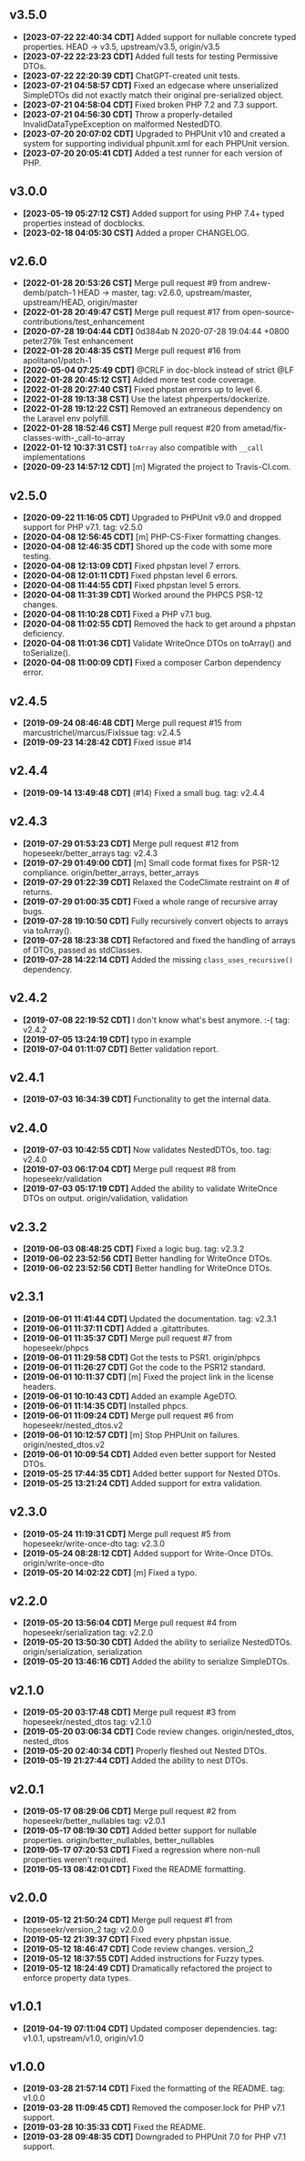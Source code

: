 ## v3.5.0

* **[2023-07-22 22:40:34 CDT]** Added support for nullable concrete typed properties. HEAD -> v3.5, upstream/v3.5, origin/v3.5
* **[2023-07-22 22:23:23 CDT]** Added full tests for testing Permissive DTOs.
* **[2023-07-22 22:20:39 CDT]** ChatGPT-created unit tests.
* **[2023-07-21 04:58:57 CDT]** Fixed an edgecase where unserialized SimpleDTOs did not exactly match their original pre-serialized object.
* **[2023-07-21 04:58:04 CDT]** Fixed broken PHP 7.2 and 7.3 support.
* **[2023-07-21 04:56:30 CDT]** Throw a properly-detailed InvalidDataTypeException on malformed NestedDTO.
* **[2023-07-20 20:07:02 CDT]** Upgraded to PHPUnit v10 and created a system for supporting individual phpunit.xml for each PHPUnit version.
* **[2023-07-20 20:05:41 CDT]** Added a test runner for each version of PHP.

## v3.0.0

* **[2023-05-19 05:27:12 CST]** Added support for using PHP 7.4+ typed properties instead of docblocks.
* **[2023-02-18 04:05:30 CST]** Added a proper CHANGELOG.

## v2.6.0

* **[2022-01-28 20:53:26 CST]** Merge pull request #9 from andrew-demb/patch-1 HEAD -> master, tag: v2.6.0, upstream/master, upstream/HEAD, origin/master
* **[2022-01-28 20:49:47 CST]** Merge pull request #17 from open-source-contributions/test_enhancement
* **[2020-07-28 19:04:44 CDT]** 0d384ab N 2020-07-28 19:04:44 +0800 peter279k           Test enhancement
* **[2022-01-28 20:48:35 CST]** Merge pull request #16 from apolitano1/patch-1
* **[2020-05-04 07:25:49 CDT]** @CRLF in doc-block instead of strict @LF
* **[2022-01-28 20:45:12 CST]** Added more test code coverage.
* **[2022-01-28 20:27:40 CST]** Fixed phpstan errors up to level 6.
* **[2022-01-28 19:13:38 CST]** Use the latest phpexperts/dockerize.
* **[2022-01-28 19:12:22 CST]** Removed an extraneous dependency on the Laravel env polyfill.
* **[2022-01-28 18:52:46 CST]** Merge pull request #20 from ametad/fix-classes-with-_call-to-array
* **[2022-01-12 10:37:31 CST]** `toArray` also compatible with `__call` implementations
* **[2020-09-23 14:57:12 CDT]** [m] Migrated the project to Travis-CI.com.

## v2.5.0

* **[2020-09-22 11:16:05 CDT]** Upgraded to PHPUnit v9.0 and dropped support for PHP v7.1. tag: v2.5.0
* **[2020-04-08 12:56:45 CDT]** [m] PHP-CS-Fixer formatting changes.
* **[2020-04-08 12:46:35 CDT]** Shored up the code with some more testing.
* **[2020-04-08 12:13:09 CDT]** Fixed phpstan level 7 errors.
* **[2020-04-08 12:01:11 CDT]** Fixed phpstan level 6 errors.
* **[2020-04-08 11:44:55 CDT]** Fixed phpstan level 5 errors.
* **[2020-04-08 11:31:39 CDT]** Worked around the PHPCS PSR-12 changes.
* **[2020-04-08 11:10:28 CDT]** Fixed a PHP v7.1 bug.
* **[2020-04-08 11:02:55 CDT]** Removed the hack to get around a phpstan deficiency.
* **[2020-04-08 11:01:36 CDT]** Validate WriteOnce DTOs on toArray() and toSerialize().
* **[2020-04-08 11:00:09 CDT]** Fixed a composer Carbon dependency error.

## v2.4.5

* **[2019-09-24 08:46:48 CDT]** Merge pull request #15 from marcustrichel/marcus/FixIssue tag: v2.4.5
* **[2019-09-23 14:28:42 CDT]** Fixed issue #14

## v2.4.4

* **[2019-09-14 13:49:48 CDT]** (#14) Fixed a small bug. tag: v2.4.4

## v2.4.3

* **[2019-07-29 01:53:23 CDT]** Merge pull request #12 from hopeseekr/better_arrays tag: v2.4.3
* **[2019-07-29 01:49:00 CDT]** [m] Small code format fixes for PSR-12 compliance. origin/better_arrays, better_arrays
* **[2019-07-29 01:22:39 CDT]** Relaxed the CodeClimate restraint on # of returns.
* **[2019-07-29 01:00:35 CDT]** Fixed a whole range of recursive array bugs.
* **[2019-07-28 19:10:50 CDT]** Fully recursively convert objects to arrays via toArray().
* **[2019-07-28 18:23:38 CDT]** Refactored and fixed the handling of arrays of DTOs, passed as stdClasses.
* **[2019-07-28 14:22:14 CDT]** Added the missing `class_uses_recursive()` dependency.

## v2.4.2

* **[2019-07-08 22:19:52 CDT]** I don't know what's best anymore. :-( tag: v2.4.2
* **[2019-07-05 13:24:19 CDT]** typo in example
* **[2019-07-04 01:11:07 CDT]** Better validation report.

## v2.4.1

* **[2019-07-03 16:34:39 CDT]** Functionality to get the internal data.

## v2.4.0

* **[2019-07-03 10:42:55 CDT]** Now validates NestedDTOs, too. tag: v2.4.0
* **[2019-07-03 06:17:04 CDT]** Merge pull request #8 from hopeseekr/validation
* **[2019-07-03 05:17:19 CDT]** Added the ability to validate WriteOnce DTOs on output. origin/validation, validation

## v2.3.2

* **[2019-06-03 08:48:25 CDT]** Fixed a logic bug. tag: v2.3.2
* **[2019-06-02 23:52:56 CDT]** Better handling for WriteOnce DTOs.
* **[2019-06-02 23:52:56 CDT]** Better handling for WriteOnce DTOs.

## v2.3.1

* **[2019-06-01 11:41:44 CDT]** Updated the documentation. tag: v2.3.1
* **[2019-06-01 11:37:11 CDT]** Added a .gitattributes.
* **[2019-06-01 11:35:37 CDT]** Merge pull request #7 from hopeseekr/phpcs
* **[2019-06-01 11:29:58 CDT]** Got the tests to PSR1. origin/phpcs
* **[2019-06-01 11:26:27 CDT]** Got the code to the PSR12 standard.
* **[2019-06-01 10:11:37 CDT]** [m] Fixed the project link in the license headers.
* **[2019-06-01 10:10:43 CDT]** Added an example AgeDTO.
* **[2019-06-01 11:14:35 CDT]** Installed phpcs.
* **[2019-06-01 11:09:24 CDT]** Merge pull request #6 from hopeseekr/nested_dtos.v2
* **[2019-06-01 10:12:57 CDT]** [m] Stop PHPUnit on failures. origin/nested_dtos.v2
* **[2019-06-01 10:09:54 CDT]** Added even better support for Nested DTOs.
* **[2019-05-25 17:44:35 CDT]** Added better support for Nested DTOs.
* **[2019-05-25 13:21:24 CDT]** Added support for extra validation.

## v2.3.0

* **[2019-05-24 11:19:31 CDT]** Merge pull request #5 from hopeseekr/write-once-dto tag: v2.3.0
* **[2019-05-24 08:28:12 CDT]** Added support for Write-Once DTOs. origin/write-once-dto
* **[2019-05-20 14:02:22 CDT]** [m] Fixed a typo.

## v2.2.0

* **[2019-05-20 13:56:04 CDT]** Merge pull request #4 from hopeseekr/serialization tag: v2.2.0
* **[2019-05-20 13:50:30 CDT]** Added the ability to serialize NestedDTOs. origin/serialization, serialization
* **[2019-05-20 13:46:16 CDT]** Added the ability to serialize SimpleDTOs.

## v2.1.0

* **[2019-05-20 03:17:48 CDT]** Merge pull request #3 from hopeseekr/nested_dtos tag: v2.1.0
* **[2019-05-20 03:06:34 CDT]** Code review changes. origin/nested_dtos, nested_dtos
* **[2019-05-20 02:40:34 CDT]** Properly fleshed out Nested DTOs.
* **[2019-05-19 21:27:44 CDT]** Added the ability to nest DTOs.

## v2.0.1

* **[2019-05-17 08:29:06 CDT]** Merge pull request #2 from hopeseekr/better_nullables tag: v2.0.1
* **[2019-05-17 08:19:30 CDT]** Added better support for nullable properties. origin/better_nullables, better_nullables
* **[2019-05-17 07:20:53 CDT]** Fixed a regression where non-null properties weren't required.
* **[2019-05-13 08:42:01 CDT]** Fixed the README formatting.

## v2.0.0

* **[2019-05-12 21:50:24 CDT]** Merge pull request #1 from hopeseekr/version_2 tag: v2.0.0
* **[2019-05-12 21:39:37 CDT]** Fixed every phpstan issue.
* **[2019-05-12 18:46:47 CDT]** Code review changes. version_2
* **[2019-05-12 18:37:55 CDT]** Added instructions for Fuzzy types.
* **[2019-05-12 18:24:49 CDT]** Dramatically refactored the project to enforce property data types.

## v1.0.1

* **[2019-04-19 07:11:04 CDT]** Updated composer dependencies. tag: v1.0.1, upstream/v1.0, origin/v1.0

## v1.0.0

* **[2019-03-28 21:57:14 CDT]** Fixed the formatting of the README. tag: v1.0.0
* **[2019-03-28 11:09:45 CDT]** Removed the composer.lock for PHP v7.1 support.
* **[2019-03-28 10:35:33 CDT]** Fixed the README.
* **[2019-03-28 09:48:35 CDT]** Downgraded to PHPUnit 7.0 for PHP v7.1 support.
